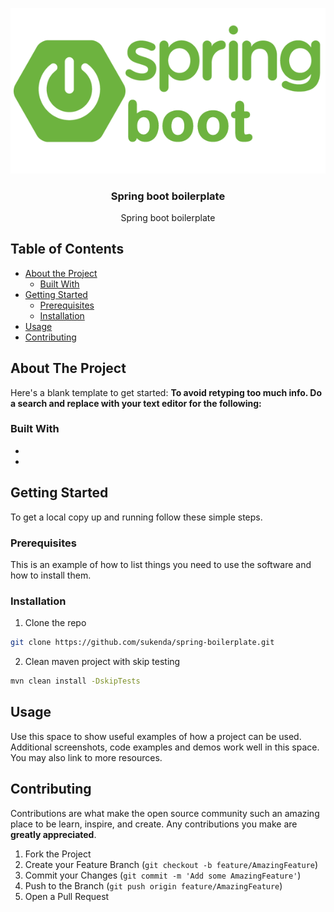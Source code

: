<!-- PROJECT LOGO -->
<p align="center">
  <a href="https://github.com/sukenda/spring-boilerplate">
    <img src="spring-boot-logo.png" alt="Logo">
  </a>

  <h3 align="center">Spring boot boilerplate</h3>

  <p align="center">
    Spring boot boilerplate
  </p>
</p>

<!-- TABLE OF CONTENTS -->
## Table of Contents

* [About the Project](#about-the-project)
  * [Built With](#built-with)
* [Getting Started](#getting-started)
  * [Prerequisites](#prerequisites)
  * [Installation](#installation)
* [Usage](#usage)
* [Contributing](#contributing)

<!-- ABOUT THE PROJECT -->
## About The Project

Here's a blank template to get started:
**To avoid retyping too much info. Do a search and replace with your text editor for the following:**

### Built With

* []()
* []()


<!-- GETTING STARTED -->
## Getting Started

To get a local copy up and running follow these simple steps.

### Prerequisites

This is an example of how to list things you need to use the software and how to install them.


### Installation

1. Clone the repo
```sh
git clone https://github.com/sukenda/spring-boilerplate.git
```
2. Clean maven project with skip testing
```sh
mvn clean install -DskipTests
```

<!-- USAGE EXAMPLES -->
## Usage

Use this space to show useful examples of how a project can be used. Additional screenshots, code examples and demos work well in this space. You may also link to more resources.


<!-- CONTRIBUTING -->
## Contributing

Contributions are what make the open source community such an amazing place to be learn, inspire, and create. Any contributions you make are **greatly appreciated**.

1. Fork the Project
2. Create your Feature Branch (`git checkout -b feature/AmazingFeature`)
3. Commit your Changes (`git commit -m 'Add some AmazingFeature'`)
4. Push to the Branch (`git push origin feature/AmazingFeature`)
5. Open a Pull Request
